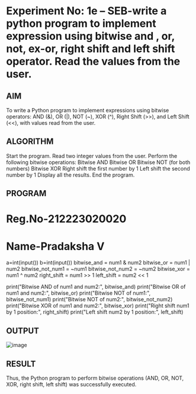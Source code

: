 # Experiment No: 1e – SEB-write a python program to  implement expression using  bitwise and , or, not, ex-or, right shift and left shift operator. Read the values from the user.

## AIM  
To write a Python program to implement expressions using bitwise operators: AND (&), OR (|), NOT (~), XOR (^), Right Shift (>>), and Left Shift (<<), with values read from the user.

## ALGORITHM  
Start the program.
Read two integer values from the user.
Perform the following bitwise operations:
Bitwise AND
Bitwise OR
Bitwise NOT (for both numbers)
Bitwise XOR
Right shift the first number by 1
Left shift the second number by 1
Display all the results.
End the program.

## PROGRAM
# Reg.No-212223020020
# Name-Pradaksha V
a=int(input())
b=int(input())
bitwise_and = num1 & num2
bitwise_or = num1 | num2
bitwise_not_num1 = ~num1
bitwise_not_num2 = ~num2
bitwise_xor = num1 ^ num2
right_shift = num1 >> 1
left_shift = num2 << 1


print("Bitwise AND of num1 and num2:", bitwise_and)
print("Bitwise OR of num1 and num2:", bitwise_or)
print("Bitwise NOT of num1:", bitwise_not_num1)
print("Bitwise NOT of num2:", bitwise_not_num2)
print("Bitwise XOR of num1 and num2:", bitwise_xor)
print("Right shift num1 by 1 position:", right_shift)
print("Left shift num2 by 1 position:", left_shift)

## OUTPUT
![image](https://github.com/user-attachments/assets/484a3525-aa39-409f-bff9-d52a2cd5d250)

## RESULT
Thus, the Python program to perform bitwise operations (AND, OR, NOT, XOR, right shift, left shift) was successfully executed.
